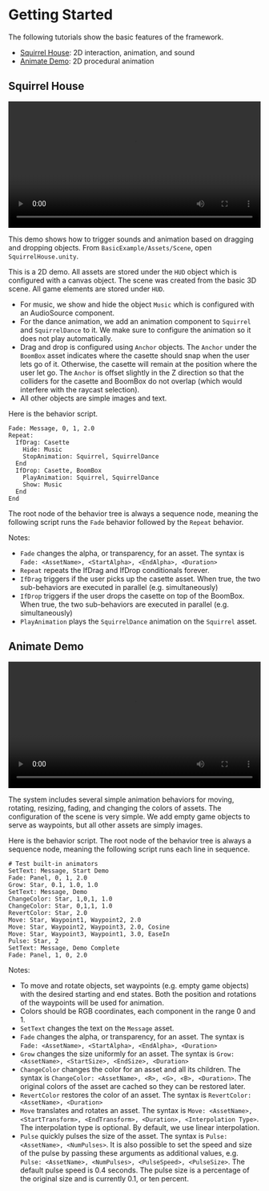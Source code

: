 # Getting Started

The following tutorials show the basic features of the framework. 

* [Squirrel House](#squirrel-house): 2D interaction, animation, and sound
* [Animate Demo](#animate-demo): 2D procedural animation 

## Squirrel House

 <video width="100%" controls>
  <source src='../images/SquirrelHouse.mp4' type="video/mp4">
  Your browser does not support the video tag.
</video> 

This demo shows how to trigger sounds and animation based on dragging and dropping objects.
From `BasicExample/Assets/Scene`, open `SquirrelHouse.unity`. 

This is a 2D demo. All assets are stored under the `HUD` object which is configured with a canvas object. 
The scene was created from the basic 3D scene. All game elements are stored under `HUD`.

* For music, we show and hide the object `Music` which is configured with an AudioSource component.
* For the dance animation, we add an animation component to `Squirrel` and `SquirrelDance` to it. We make sure to configure the animation so it does not play automatically.
* Drag and drop is configured using `Anchor` objects. The `Anchor` under the `BoomBox` asset indicates where the casette should snap when the user lets go of it. Otherwise, the casette will remain at the position where the user let go. The `Anchor` is offset slightly in the Z direction so that the colliders for the casette and BoomBox do not overlap (which would interfere with the raycast selection). 
* All other objects are simple images and text.

Here is the behavior script. 

```
Fade: Message, 0, 1, 2.0
Repeat:
  IfDrag: Casette
    Hide: Music
    StopAnimation: Squirrel, SquirrelDance
  End
  IfDrop: Casette, BoomBox
    PlayAnimation: Squirrel, SquirrelDance
    Show: Music
  End
End
```

The root node of the behavior tree is always a sequence node, meaning the following script runs the 
`Fade` behavior followed by the `Repeat` behavior. 

Notes:

* `Fade` changes the alpha, or transparency, for an asset. The syntax is `Fade: <AssetName>, <StartAlpha>, <EndAlpha>, <Duration>`
* `Repeat` repeats the IfDrag and IfDrop conditionals forever.
* `IfDrag` triggers if the user picks up the casette asset. When true, the two sub-behaviors are executed in parallel (e.g. simultaneously)
* `IfDrop` triggers if the user drops the casette on top of the BoomBox. When true, the two sub-behaviors are executed in parallel (e.g. simultaneously)
* `PlayAnimation` plays the `SquirrelDance` animation on the `Squirrel` asset.


## Animate Demo

 <video width="100%" controls>
  <source src='../images/AnimateDemo.mp4' type="video/mp4">
  Your browser does not support the video tag.
</video> 

The system includes several simple animation behaviors for moving, rotating, resizing, fading, and changing the colors of assets.
The configuration of the scene is very simple. We add empty game objects to serve as waypoints, but all other assets are simply images. 

Here is the behavior script. The root node of the behavior tree is always a sequence node, meaning the following script runs each line in 
sequence. 

```
# Test built-in animators
SetText: Message, Start Demo
Fade: Panel, 0, 1, 2.0
Grow: Star, 0.1, 1.0, 1.0
SetText: Message, Demo
ChangeColor: Star, 1,0,1, 1.0
ChangeColor: Star, 0,1,1, 1.0
RevertColor: Star, 2.0
Move: Star, Waypoint1, Waypoint2, 2.0
Move: Star, Waypoint2, Waypoint3, 2.0, Cosine
Move: Star, Waypoint3, Waypoint1, 3.0, EaseIn
Pulse: Star, 2
SetText: Message, Demo Complete
Fade: Panel, 1, 0, 2.0
```

Notes:

* To move and rotate objects, set waypoints (e.g. empty game objects) with the desired starting and end states. Both the position and rotations of the waypoints will be used for animation.
* Colors should be RGB coordinates, each component in the range 0 and 1.
* `SetText` changes the text on the `Message` asset.
* `Fade` changes the alpha, or transparency, for an asset. The syntax is `Fade: <AssetName>, <StartAlpha>, <EndAlpha>, <Duration>`
* `Grow` changes the size uniformly for an asset. The syntax is `Grow: <AssetName>, <StartSize>, <EndSize>, <Duration>`
* `ChangeColor` changes the color for an asset and all its children. The syntax is `ChangeColor: <AssetName>, <R>, <G>, <B>, <Duration>`. The original colors of the asset are cached so they can be restored later.
* `RevertColor` restores the color of an asset. The syntax is `RevertColor: <AssetName>, <Duration>`
* `Move` translates and rotates an asset. The syntax is `Move: <AssetName>, <StartTransform>, <EndTransform>, <Duration>, <Interpolation Type>`. The interpolation type is optional. By default, we use linear interpolation. 
* `Pulse` quickly pulses the size of the asset. The syntax is `Pulse: <AssetName>, <NumPulses>`. It is also possible to set the speed and size of the pulse by passing these arguments as additional values, e.g. `Pulse: <AssetName>, <NumPulses>, <PulseSpeed>, <PulseSize>`. The default pulse speed is 0.4 seconds. The pulse size is a percentage of the original size and is currently 0.1, or ten percent.

